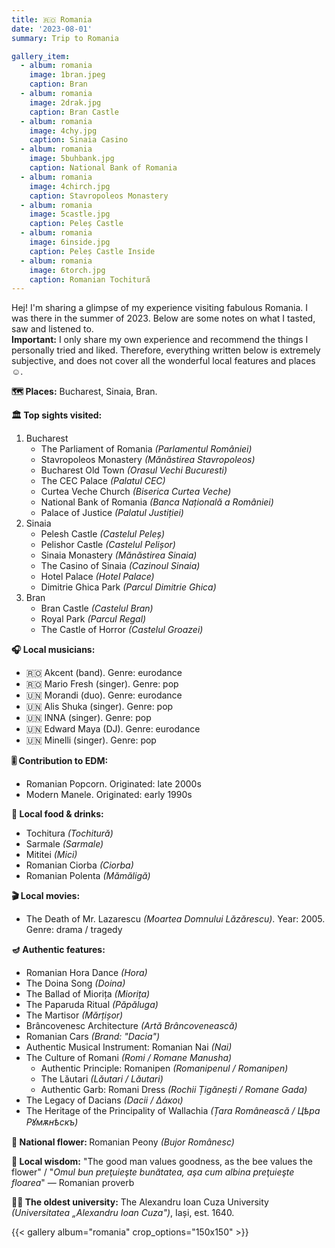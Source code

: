 ```yaml
---
title: 🇷🇴 Romania
date: '2023-08-01'
summary: Trip to Romania

gallery_item:
  - album: romania
    image: 1bran.jpeg
    caption: Bran
  - album: romania
    image: 2drak.jpg
    caption: Bran Castle
  - album: romania
    image: 4chy.jpg
    caption: Sinaia Casino
  - album: romania
    image: 5buhbank.jpg
    caption: National Bank of Romania 
  - album: romania
    image: 4chirch.jpg
    caption: Stavropoleos Monastery
  - album: romania
    image: 5castle.jpg
    caption: Peleș Castle
  - album: romania
    image: 6inside.jpg
    caption: Peleș Castle Inside
  - album: romania
    image: 6torch.jpg
    caption: Romanian Tochitură
---
```

Hej! I'm sharing a glimpse of my experience visiting fabulous Romania. I was there in the summer of 2023. Below are some notes on what I tasted, saw and listened to.<br>
<b>Important:</b> I only share my own experience and recommend the things I personally tried and liked. Therefore, everything written below is extremely subjective, and does not cover all the wonderful local features and places ☺️.

<b>🗺 Places:</b> Bucharest, Sinaia, Bran. <br>

<b>🏛 Top sights visited: </b>
1. Bucharest
    - The Parliament of Romania <i>(Parlamentul României)</i>
    - Stavropoleos Monastery <i>(Mănăstirea Stavropoleos)</i>
    - Bucharest Old Town <i>(Orasul Vechi Bucuresti)</i>
    - The CEC Palace <i>(Palatul CEC)</i>
    - Curtea Veche Church <i>(Biserica Curtea Veche)</i>
    - National Bank of Romania <i>(Banca Națională a României)</i>
    - Palace of Justice <i>(Palatul Justiției)</i>
2. Sinaia
    - Pelesh Castle <i>(Castelul Peleș)</i>
    - Pelishor Castle <i>(Castelul Pelișor)</i>
    - Sinaia Monastery <i>(Mănăstirea Sinaia)</i>
    - The Casino of Sinaia <i>(Cazinoul Sinaia)</i>
    - Hotel Palace <i>(Hotel Palace)</i>
    - Dimitrie Ghica Park <i>(Parcul Dimitrie Ghica)</i>
3. Bran
    - Bran Castle <i>(Castelul Bran)</i>
    - Royal Park <i>(Parcul Regal)</i>
    - The Castle of Horror <i>(Castelul Groazei)</i>


<b>🎧 Local musicians: </b>
- 🇷🇴 Akcent (band). Genre: eurodance
- 🇷🇴 Mario Fresh (singer). Genre: pop
- 🇺🇳 Morandi (duo). Genre: eurodance
- 🇺🇳 Alis Shuka (singer). Genre: pop
- 🇺🇳 INNA (singer). Genre: pop
- 🇺🇳 Edward Maya (DJ). Genre: eurodance
- 🇺🇳 Minelli (singer). Genre: pop

<b>🎚️ Contribution to EDM: </b>
- Romanian Popcorn. Originated: late 2000s
- Modern Manele. Originated: early 1990s


<b>🥘 Local food & drinks: </b>
- Tochitura <i>(Tochitură)</i>
- Sarmale <i>(Sarmale)</i>
- Mititei <i>(Mici)</i>
- Romanian Ciorba <i>(Ciorba)</i>
- Romanian Polenta <i>(Mămăligă)</i>

<b>🎬 Local movies:</b>
- The Death of Mr. Lazarescu <i>(Moartea Domnului Lăzărescu)</i>. Year: 2005. Genre: drama / tragedy


<b>🪔 Authentic features:</b>
- Romanian Hora Dance <i>(Hora)</i>
- The Doina Song <i>(Doina)</i>
- The Ballad of Miorița <i>(Miorița)</i>
- The Paparuda Ritual <i>(Păpăluga)</i> 
- The Martisor <i>(Mărțișor)</i> 
- Brâncovenesc Architecture <i>(Artă Brâncovenească)</i> 
- Romanian Cars <i>(Brand: "Dacia")</i>
- Authentic Musical Instrument: Romanian Nai <i>(Nai)</i> 
- The Culture of Romani <i>(Romi / Romane Manusha)</i>
  - Authentic Principle: Romanipen <i>(Romanipenul / Romanipen)</i>
  - The Lăutari <i>(Lăutari / Lăutari)</i> 
  - Authentic Garb: Romani Dress <i>(Rochii Țigănești / Romane Gada)</i> 
- The Legacy of Dacians <i>(Dacii / Δάκοι)</i>
- The Heritage of the Principality of Wallachia <i>(Țara Românească / Цѣра Рꙋмѫнѣскъ)</i>


<b>💐 National flower: </b> Romanian Peony <i>(Bujor Românesc)</i>


<b>🦉 Local wisdom:</b> "The good man values goodness, as the bee values the flower" / "<i>Omul bun preţuieşte bunătatea, aşa cum albina preţuieşte floarea</i>" — Romanian proverb


<b>👨‍🎓 The oldest university:</b> The Alexandru Ioan Cuza University <i>(Universitatea „Alexandru Ioan Cuza")</i>, Iași, est. 1640. 


{{< gallery album="romania" crop_options="150x150" >}}
   